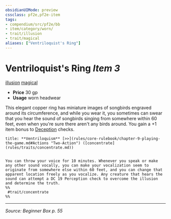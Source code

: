 ```yaml
---
obsidianUIMode: preview
cssclass: pf2e,pf2e-item
tags:
- compendium/src/pf2e/bb
- item/category/worn/
- trait/illusion
- trait/magical
aliases: ["Ventriloquist's Ring"]
---
```

# Ventriloquist's Ring *Item 3*  
[illusion](illusion.md "Illusion School Trait")  [magical](magical.md "Magical Item Trait")  

- **Price** 30 gp
- **Usage** worn headwear

This elegant copper ring has miniature images of songbirds engraved around its circumference, and while you wear it, you sometimes can swear that you hear the sound of songbirds singing from somewhere within 60 feet, even when you're sure there aren't any birds around. You gain a +1 item bonus to [Deception](skills.md#Deception) checks.

```ad-embed-ability
title: **Ventriloquism** [>>](rules/core-rulebook/chapter-9-playing-the-game.md#Actions "Two-Action") ([concentrate](rules/traits/concentrate.md))


You can throw your voice for 10 minutes. Whenever you speak or make any other sound vocally, you can make your vocalization seem to originate from somewhere else within 60 feet, and you can change that apparent location freely as you vocalize. Any creature that hears the sound can attempt a DC 19 Perception check to overcome the illusion and determine the truth.  
%%
 #trait/concentrate 
%%
```


---
*Source: Beginner Box p. 55*